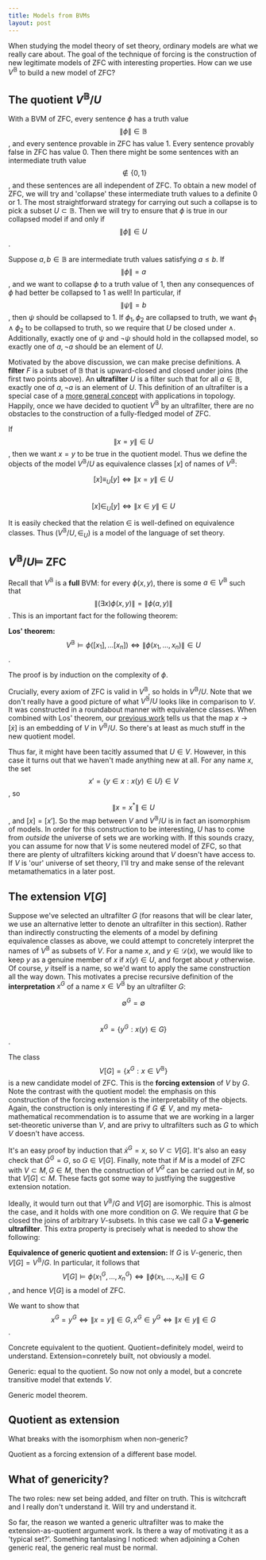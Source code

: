 ```yaml
---
title: Models from BVMs
layout: post
---
```


<script type="text/x-mathjax-config"> MathJax.Hub.Config({ tex2jax: { inlineMath: [['$','$'], ['\\(','\\)']], processEscapes: true } }); </script> <script src="https://cdnjs.cloudflare.com/ajax/libs/mathjax/2.7.0/MathJax.js?config=TeX-AMS-MML_HTMLorMML" type="text/javascript"></script>

When studying the model theory of set theory, ordinary models are what we really care about. The goal of the technique of forcing is the construction of new legitimate models of ZFC with interesting properties. How can we use $V^{\mathbb{B}}$ to build a new model of ZFC?

## The quotient $V^{\mathbb{B}}/U$

With a BVM of ZFC, every sentence $\phi$ has a truth value $$\| \phi \| \in \mathbb{B}$$, and every sentence provable in ZFC has value 1. Every sentence provably false in ZFC has value 0. Then there might be some sentences with an intermediate truth value $$ \not \in \{0,1\}$$, and these sentences are all independent of ZFC. To obtain a new model of ZFC, we will try and 'collapse' these intermediate truth values to a definite 0 or 1. The most straightforward strategy for carrying out such a collapse is to pick a subset $U \subset \mathbb{B}$. Then we will try to ensure that $\phi$ is true in our collapsed model if and only if $$\| \phi \| \in U$$.

Suppose $a, b \in \mathbb{B}$ are intermediate truth values satisfying $a \leq b$. If $$\| \phi \| = a$$, and we want to collapse $\phi$ to a truth value of 1, then any consequences of $\phi$ had better be collapsed to 1 as well! In particular, if $$\| \psi \| = b$$, then $\psi$ should be collapsed to 1. If $\phi_1, \phi_2$ are collapsed to truth, we want $\phi_1 \land \phi_2$ to be collapsed to truth, so we require that $U$ be closed under $\land$. Additionally, exactly one of $\psi$ and $\lnot \psi$ should hold in the collapsed model, so exactly one of $a, \lnot a$ should be an element of $U$. 

Motivated by the above discussion, we can make precise definitions. A **filter** $F$ is a subset of $\mathbb{B}$ that is upward-closed and closed under joins (the first two points above). An **ultrafilter** $U$ is a filter such that for all $a \in \mathbb{B}$, exactly one of $a, \lnot a$ is an element of $U$. This definition of an ultrafilter is a special case of a [more general concept](https://en.wikipedia.org/wiki/Ultrafilter) with applications in topology. Happily, once we have decided to quotient $V^{\mathbb{B}}$ by an ultrafilter, there are no obstacles to the construction of a fully-fledged model of ZFC.

If $$\| x = y \| \in U$$, then we want $x=y$ to be true in the quotient model. Thus we define the objects of the model $V^{\mathbb{B}}/U$ as equivalence classes $[x]$ of names of $V^{\mathbb{B}}$:

$$[x] \equiv_U [y] \Leftrightarrow \| x = y \| \in U$$  
$$[x] \in_U [y] \Leftrightarrow \| x \in y \| \in U$$

It is easily checked that the relation $\in$ is well-defined on equivalence classes. Thus $(V^{\mathbb{B}}/U, \in_U)$ is a model of the language of set theory.

## $V^{\mathbb{B}}/U \models$ ZFC

Recall that $V^{\mathbb{B}}$ is a **full** BVM: for every $\phi(x, y)$, there is some $a \in V^{\mathbb{B}}$ such that $$\| (\exists x) \phi(x,y) \| = \| \phi(a, y) \|$$. This is an important fact for the following theorem:

**Los' theorem:** $$V^{\mathbb{B}} \models \phi([x_1], ... [x_n]) \Leftrightarrow \| \phi(x_1, ..., x_n) \| \in U$$.

The proof is by induction on the complexity of $\phi$.

Crucially, every axiom of ZFC is valid in $V^{\mathbb{B}}$, so holds in $V^{\mathbb{B}}/U$. Note that we don't really have a good picture of what $V^{\mathbb{B}}/U$ looks like in comparison to $V$. It was constructed in a roundabout manner with equivalence classes. When combined with Los' theorem, our [previous work](https://hilbert-spaess.github.io/2020/05/22/$V-B$-models-ZFC.html) tells us that the map $x \to [\dot{x}]$ is an embedding of $V$ in $V^{\mathbb{B}}/U$. So there's at least as much stuff in the new quotient model.

Thus far, it might have been tacitly assumed that $U \in V$. However, in this case it turns out that we haven't made anything new at all. For any name $x$, the set $$x' = \{y \in x : x(y) \in U\} \in V$$, so $$\| x = x^{*}\| \in U$$, and $[x] = [x']$. So the map between $V$ and $V^{\mathbb{B}}/U$ is in fact an isomorphism of models. In order for this construction to be interesting, $U$ has to come from *outside* the universe of sets we are working with. If this sounds crazy, you can assume for now that $V$ is some neutered model of ZFC, so that there are plenty of ultrafilters kicking around that $V$ doesn't have access to. If $V$ is 'our' universe of set theory, I'll try and make sense of the relevant metamathematics in a later post.

## The extension $V[G]$

Suppose we've selected an ultrafilter $G$ (for reasons that will be clear later, we use an alternative letter to denote an ultrafilter in this section). Rather than indirectly constructing the elements of a model by defining equivalence classes as above, we could attempt to concretely interpret the names of $V^{\mathbb{B}}$ as subsets of $V$. For a name $x$, and $y \in \mathcal{D}(x)$, we would like to keep $y$ as a genuine member of $x$ if $x(y) \in U$, and forget about $y$ otherwise. Of course, $y$ itself is a name, so we'd want to apply the same construction all the way down. This motivates a precise recursive definition of the **interpretation** $x^G$ of a name $x \in V^{\mathbb{B}}$ by an ultrafilter $G$:

$$ \emptyset^G = \emptyset $$  
$$ x^G = \{ y^G : x(y) \in G \}$$.

The class $$V[G] = \{ x^G : x \in V^{\mathbb{B}} \}$$ is a new candidate model of ZFC. This is the **forcing extension** of $V$ by $G$. Note the contrast with the quotient model: the emphasis on this construction of the forcing extension is the interpretability of the objects. Again, the construction is only interesting if $G \not \in V$, and my meta-mathematical recommendation is to assume that we are working in a larger set-theoretic universe than $V$, and are privy to ultrafilters such as $G$ to which $V$ doesn't have access.

It's an easy proof by induction that $\dot{x}^G = x$, so $V \subset V[G]$. It's also an easy check that $\dot{G}^G = G$, so $G \in V[G]$. Finally, note that if $M$ is a model of ZFC with $V \subset M, G \in M$, then the construction of $V^G$ can be carried out in $M$, so that $V[G] \subset M$. These facts got some way to justfiying the suggestive extension notation. 

Ideally, it would turn out that $V^{\mathbb{B}}/G$ and $V[G]$ are isomorphic. This is almost the case, and it holds with one more condition on $G$. We require that $G$ be closed the joins of arbitrary $V$-subsets. In this case we call $G$ a **V-generic ultrafilter**. This extra property is precisely what is needed to show the following:

**Equivalence of generic quotient and extension:** If $G$ is $V$-generic, then $V[G] = V^{\mathbb{B}}/G$. In particular, it follows that $$V[G] \models \phi(x_1^G, ..., x_n^G) \Leftrightarrow \| \phi(x_1, ..., x_n) \| \in G$$, and hence $V[G]$ is a model of ZFC.

We want to show that $$x^G = y^G \Leftrightarrow \| x = y \| \in G, x^G \in y^G \Leftrightarrow \| x \in y \| \in G$$. 

Concrete equivalent to the quotient.
Quotient=definitely model, weird to understand.
Extension=conretely built, not obviously a model.

Generic: equal to the quotient. So now not only a model, but a concrete transitive model that extends $V$.

Generic model theorem.

## Quotient as extension

What breaks with the isomorphism when non-generic?

Quotient as a forcing extension of a different base model.

## What of genericity?

The two roles: new set being added, and filter on truth. This is witchcraft and I really don't understand it. Will try and understand it.

So far, the reason we wanted a generic ultrafilter was to make the extension-as-quotient argument work. Is there a way of motivating it as a 'typical set?'. Something tantalasing I noticed: when adjoining a Cohen generic real, the generic real must be normal.
